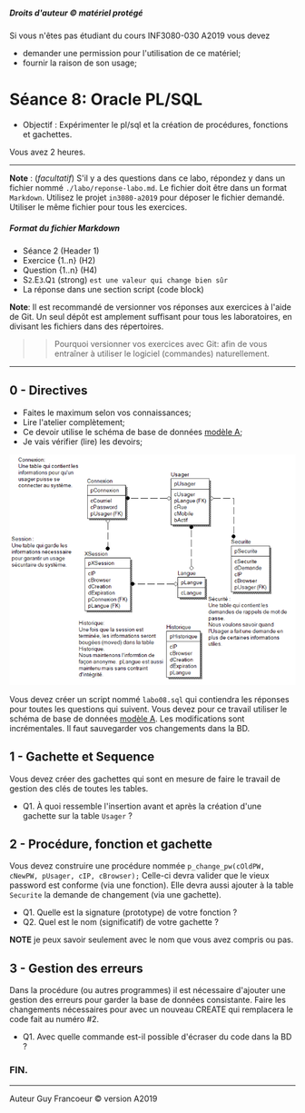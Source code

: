 ##### Droits d'auteur :copyright: matériel protégé 
 Si vous n'êtes pas étudiant du cours INF3080-030 A2019 vous devez 
 - demander une permission pour l'utilisation de ce matériel;
 - fournir la raison de son usage;

# Séance 8: Oracle PL/SQL

- Objectif : Expérimenter le pl/sql et la création de procédures, fonctions et gachettes.

Vous avez 2 heures.
   
----
**Note** : (_facultatif_) S'il y a des questions dans ce labo, répondez y dans un fichier nommé
`./labo/reponse-labo.md`.  Le fichier doit être dans un format `Markdown`. Utilisez le projet
`in3080-a2019` pour déposer le fichier demandé. Utiliser le même fichier pour tous les exercices.

##### Format du fichier Markdown
 + Séance 2 (Header 1)
 + Exercice {1..n} (H2)
 + Question {1..n} (H4)
 + S`2`.E`3`.Q`1` (strong) `est une valeur qui change bien sûr`
 + La réponse dans une section script (code block)

**Note**: Il est recommandé de versionner vos réponses aux exercices à l'aide
de Git. Un seul dépôt est amplement suffisant pour tous les laboratoires, en
divisant les fichiers dans des répertoires.

 > > Pourquoi versionner vos exercices avec Git: afin de
vous entraîner à utiliser le logiciel (commandes) naturellement.

----

## 0 - Directives

+ Faites le maximum selon vos connaissances;
+ Lire l'atelier complètement;
+ Ce devoir utilise le schéma de base de données [modèle A](./modele_labo.png);
+ Je vais vérifier (lire) les devoirs;

![modèle A](./modele_labo.png)

Vous devez créer un script  nommé `labo08.sql` qui contiendra les réponses pour toutes les questions qui suivent.
Vous devez pour ce travail utiliser le schéma de base de données [modèle A](./modele_labo.png). Les modifications sont
incrémentales. Il faut sauvegarder vos changements dans la BD.


## 1 - Gachette et Sequence

Vous devez créer des gachettes qui sont en mesure de faire le travail de gestion des clés de toutes les tables.  

+ Q1. À quoi ressemble l'insertion avant et après la création d'une gachette sur la table `Usager` ?  


## 2 - Procédure, fonction et gachette

Vous devez construire une procédure nommée `p_change_pw(cOldPW, cNewPW, pUsager, cIP, cBrowser);`  Celle-ci devra valider que le vieux
password est conforme (via une fonction).  Elle devra aussi ajouter à la table `Securite` la demande de changement (via une gachette).

+ Q1. Quelle est la signature (prototype) de votre fonction ?
+ Q2. Quel est le nom (significatif) de votre gachette ?

**NOTE** je peux savoir seulement avec le nom que vous avez compris ou pas.

## 3 - Gestion des erreurs

Dans la procédure (ou autres programmes) il est nécessaire d'ajouter une gestion des erreurs pour garder la base de données consistante.
Faire les changements nécessaires pour avec un nouveau CREATE qui remplacera le code fait au numéro #2.


+ Q1. Avec quelle commande est-il possible d'écraser du code dans la BD ?

### FIN.

---

Auteur Guy Francoeur :copyright: version A2019
